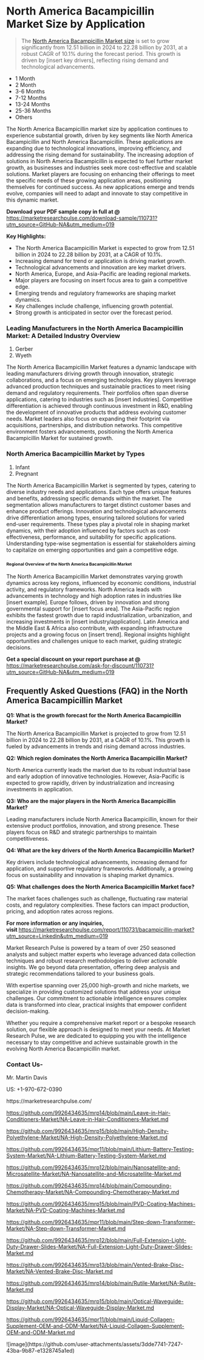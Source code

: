 <h1>North America Bacampicillin Market&nbsp;Size by Application</h1><blockquote><p>The <a href="https://marketresearchpulse.com/download-sample/110731?utm_source=GitHub-NA&amp;utm_medium=019">North America Bacampicillin Market size</a> is set to grow significantly from 12.51 billion in 2024 to 22.28 billion by 2031, at a robust CAGR of 10.1% during the forecast period. This growth is driven by [insert key drivers], reflecting rising demand and technological advancements.</p></blockquote><ul><li>1 Month <li> 2 Month <li> 3-6 Months <li> 7-12 Months <li> 13-24 Months <li> 25-36 Months <li> Others</li></ul><p>The North America Bacampicillin market size by application continues to experience substantial growth, driven by key segments like North America Bacampicillin and North America Bacampicillin. These applications are expanding due to technological innovations, improving efficiency, and addressing the rising demand for sustainability. The increasing adoption of solutions in North America Bacampicillin is expected to fuel further market growth, as businesses and industries seek more cost-effective and scalable solutions. Market players are focusing on enhancing their offerings to meet the specific needs of these growing application areas, positioning themselves for continued success. As new applications emerge and trends evolve, companies will need to adapt and innovate to stay competitive in this dynamic market.</p><p><strong>Download your PDF sample copy in full at @ </strong><a href="https://marketresearchpulse.com/download-sample/110731?utm_source=GitHub-NA&amp;utm_medium=019">https://marketresearchpulse.com/download-sample/110731?utm_source=GitHub-NA&amp;utm_medium=019</a></p><p><strong>Key Highlights: </strong></p><ul><li>The North America Bacampicillin Market is expected to grow from 12.51 billion in 2024 to 22.28 billion by 2031, at a CAGR of 10.1%.</li><li>Increasing demand for trend or application is driving market growth.</li><li>Technological advancements and innovation are key market drivers.</li><li>North America, Europe, and Asia-Pacific are leading regional markets.</li><li>Major players are focusing on insert focus area to gain a competitive edge.</li><li>Emerging trends and regulatory frameworks are shaping market dynamics.</li><li>Key challenges include challenge, influencing growth potential.</li><li>Strong growth is anticipated in sector over the forecast period.</li></ul><h3>Leading Manufacturers in the North America Bacampicillin Market: A Detailed Industry Overview</h3><ol><li>Gerber</li><li>Wyeth</li></ol><div class="flex max-w-full flex-col flex-grow"><div class="min-h-8 text-message flex w-full flex-col items-end gap-2 whitespace-normal break-words [.text-message+&amp;]:mt-5" dir="auto" data-message-author-role="assistant" data-message-id="fd8432e4-4910-450d-b182-61b7bfb0a01f" data-message-model-slug="gpt-4o"><div class="flex w-full flex-col gap-1 empty:hidden first:pt-[3px]"><div class="markdown prose w-full break-words dark:prose-invert light"><p>The North America Bacampicillin Market features a dynamic landscape with leading manufacturers driving growth through innovation, strategic collaborations, and a focus on emerging technologies. Key players leverage advanced production techniques and sustainable practices to meet rising demand and regulatory requirements. Their portfolios often span diverse applications, catering to industries such as [insert industries]. Competitive differentiation is achieved through continuous investment in R&amp;D, enabling the development of innovative products that address evolving customer needs. Market leaders also focus on expanding their footprint via acquisitions, partnerships, and distribution networks. This competitive environment fosters advancements, positioning the North America Bacampicillin Market for sustained growth.</p></div></div></div></div><h3>North America Bacampicillin Market by Types</h3><ol><li>Infant <li> Pregnant</li></ol><div class="flex max-w-full flex-col flex-grow"><div class="min-h-8 text-message flex w-full flex-col items-end gap-2 whitespace-normal break-words [.text-message+&amp;]:mt-5" dir="auto" data-message-author-role="assistant" data-message-id="084470be-0bb7-4664-bddf-5156b4f41249" data-message-model-slug="gpt-4o-mini"><div class="flex w-full flex-col gap-1 empty:hidden first:pt-[3px]"><div class="markdown prose w-full break-words dark:prose-invert light"><p>The North America Bacampicillin Market is segmented by types, catering to diverse industry needs and applications. Each type offers unique features and benefits, addressing specific demands within the market. The segmentation allows manufacturers to target distinct customer bases and enhance product offerings. Innovation and technological advancements drive differentiation among types, ensuring tailored solutions for varied end-user requirements. These types play a pivotal role in shaping market dynamics, with their adoption influenced by factors such as cost-effectiveness, performance, and suitability for specific applications. Understanding type-wise segmentation is essential for stakeholders aiming to capitalize on emerging opportunities and gain a competitive edge.</p></div></div></div></div><h3><span style="font-size: 11px;">Regional Overview of the North America Bacampicillin Market</span></h3><div class="flex max-w-full flex-col flex-grow"><div class="min-h-8 text-message flex w-full flex-col items-end gap-2 whitespace-normal break-words [.text-message+&amp;]:mt-5" dir="auto" data-message-author-role="assistant" data-message-id="e9038762-ce64-4e30-91c9-9bd413514231" data-message-model-slug="gpt-4o-mini"><div class="flex w-full flex-col gap-1 empty:hidden first:pt-[3px]"><div class="markdown prose w-full break-words dark:prose-invert light"><p>The North America Bacampicillin Market demonstrates varying growth dynamics across key regions, influenced by economic conditions, industrial activity, and regulatory frameworks. North America leads with advancements in technology and high adoption rates in industries like [insert example]. Europe follows, driven by innovation and strong governmental support for [insert focus area]. The Asia-Pacific region exhibits the fastest growth due to rapid industrialization, urbanization, and increasing investments in [insert industry/application]. Latin America and the Middle East &amp; Africa also contribute, with expanding infrastructure projects and a growing focus on [insert trend]. Regional insights highlight opportunities and challenges unique to each market, guiding strategic decisions.</p></div></div></div></div><p><strong>Get a special discount on your report purchase at @ </strong><a href="https://marketresearchpulse.com/ask-for-discount/110731?utm_source=GitHub-NA&amp;utm_medium=019">https://marketresearchpulse.com/ask-for-discount/110731?utm_source=GitHub-NA&amp;utm_medium=019</a></p><h2>Frequently Asked Questions (FAQ) in the North America Bacampicillin Market</h2><p><strong>Q1: What is the growth forecast for the North America Bacampicillin Market?</strong></p><p>The North America Bacampicillin Market is projected to grow from 12.51 billion in 2024 to 22.28 billion by 2031, at a CAGR of 10.1%. This growth is fueled by advancements in trends and rising demand across industries.</p><p><strong>Q2: Which region dominates the North America Bacampicillin Market?</strong></p><p>North America currently leads the market due to its robust industrial base and early adoption of innovative technologies. However, Asia-Pacific is expected to grow rapidly, driven by industrialization and increasing investments in application.</p><p><strong>Q3: Who are the major players in the North America Bacampicillin Market?</strong></p><p>Leading manufacturers include North America Bacampicillin, known for their extensive product portfolios, innovation, and strong presence. These players focus on R&amp;D and strategic partnerships to maintain competitiveness.</p><p><strong>Q4: What are the key drivers of the North America Bacampicillin Market?</strong></p><p>Key drivers include technological advancements, increasing demand for application, and supportive regulatory frameworks. Additionally, a growing focus on sustainability and innovation is shaping market dynamics.</p><p><strong>Q5: What challenges does the North America Bacampicillin Market face?</strong></p><p>The market faces challenges such as challenge, fluctuating raw material costs, and regulatory complexities. These factors can impact production, pricing, and adoption rates across regions.</p><p><strong>For more information or any inquiries, visit&nbsp;</strong><a href="https://marketresearchpulse.com/report/110731/bacampicillin-market?utm_source=Linkedin&utm_medium=019">https://marketresearchpulse.com/report/110731/bacampicillin-market?utm_source=Linkedin&utm_medium=019</a></p><p>Market Research Pulse is powered by a team of over 250 seasoned analysts and subject matter experts who leverage advanced data collection techniques and robust research methodologies to deliver actionable insights. We go beyond data presentation, offering deep analysis and strategic recommendations tailored to your business goals.</p><p>With expertise spanning over 25,000 high-growth and niche markets, we specialize in providing customized solutions that address your unique challenges. Our commitment to actionable intelligence ensures complex data is transformed into clear, practical insights that empower confident decision-making.</p><p>Whether you require a comprehensive market report or a bespoke research solution, our flexible approach is designed to meet your needs. At Market Research Pulse, we are dedicated to equipping you with the intelligence necessary to stay competitive and achieve sustainable growth in the evolving North America Bacampicillin market.</p><h3><strong>Contact Us-</strong></h3><p>Mr. Martin Davis</p><p>US: +1-970-672-0390</p><p>https://marketresearchpulse.com/</p><p><a href="https://github.com/9926434635/mrp14/blob/main/Leave-in-Hair-Conditioners-Market/NA-Leave-in-Hair-Conditioners-Market.md">https://github.com/9926434635/mrp14/blob/main/Leave-in-Hair-Conditioners-Market/NA-Leave-in-Hair-Conditioners-Market.md</a></p><p><a href="https://github.com/9926434635/mrp15/blob/main/High-Density-Polyethylene-Market/NA-High-Density-Polyethylene-Market.md">https://github.com/9926434635/mrp15/blob/main/High-Density-Polyethylene-Market/NA-High-Density-Polyethylene-Market.md</a></p><p><a href="https://github.com/9926434635/mpr11/blob/main/Lithium-Battery-Testing-System-Market/NA-Lithium-Battery-Testing-System-Market.md">https://github.com/9926434635/mpr11/blob/main/Lithium-Battery-Testing-System-Market/NA-Lithium-Battery-Testing-System-Market.md</a></p><p><a href="https://github.com/9926434635/mrp12/blob/main/Nanosatellite-and-Microsatellite-Market/NA-Nanosatellite-and-Microsatellite-Market.md">https://github.com/9926434635/mrp12/blob/main/Nanosatellite-and-Microsatellite-Market/NA-Nanosatellite-and-Microsatellite-Market.md</a></p><p><a href="https://github.com/9926434635/mrp14/blob/main/Compounding-Chemotherapy-Market/NA-Compounding-Chemotherapy-Market.md">https://github.com/9926434635/mrp14/blob/main/Compounding-Chemotherapy-Market/NA-Compounding-Chemotherapy-Market.md</a></p><p><a href="https://github.com/9926434635/mrp15/blob/main/PVD-Coating-Machines-Market/NA-PVD-Coating-Machines-Market.md">https://github.com/9926434635/mrp15/blob/main/PVD-Coating-Machines-Market/NA-PVD-Coating-Machines-Market.md</a></p><p><a href="https://github.com/9926434635/mpr11/blob/main/Step-down-Transformer-Market/NA-Step-down-Transformer-Market.md">https://github.com/9926434635/mpr11/blob/main/Step-down-Transformer-Market/NA-Step-down-Transformer-Market.md</a></p><p><a href="https://github.com/9926434635/mrp12/blob/main/Full-Extension-Light-Duty-Drawer-Slides-Market/NA-Full-Extension-Light-Duty-Drawer-Slides-Market.md">https://github.com/9926434635/mrp12/blob/main/Full-Extension-Light-Duty-Drawer-Slides-Market/NA-Full-Extension-Light-Duty-Drawer-Slides-Market.md</a></p><p><a href="https://github.com/9926434635/mrp13/blob/main/Vented-Brake-Disc-Market/NA-Vented-Brake-Disc-Market.md">https://github.com/9926434635/mrp13/blob/main/Vented-Brake-Disc-Market/NA-Vented-Brake-Disc-Market.md</a></p><p><a href="https://github.com/9926434635/mrp14/blob/main/Rutile-Market/NA-Rutile-Market.md">https://github.com/9926434635/mrp14/blob/main/Rutile-Market/NA-Rutile-Market.md</a></p><p><a href="https://github.com/9926434635/mrp15/blob/main/Optical-Waveguide-Display-Market/NA-Optical-Waveguide-Display-Market.md">https://github.com/9926434635/mrp15/blob/main/Optical-Waveguide-Display-Market/NA-Optical-Waveguide-Display-Market.md</a></p><p><a href="https://github.com/9926434635/mpr11/blob/main/Liquid-Collagen-Supplement-OEM-and-ODM-Market/NA-Liquid-Collagen-Supplement-OEM-and-ODM-Market.md">https://github.com/9926434635/mpr11/blob/main/Liquid-Collagen-Supplement-OEM-and-ODM-Market/NA-Liquid-Collagen-Supplement-OEM-and-ODM-Market.md</a></p>
![image](https://github.com/user-attachments/assets/3dde7741-7247-43ba-9b87-e1328745a1ed)
